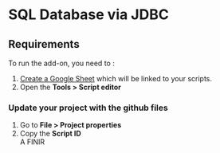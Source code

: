 # SQL Database via JDBC
## Requirements

To run the add-on, you need to :
1. [Create a Google Sheet](https://docs.google.com/spreadsheets/create?usp=sheets_web) which will be 
linked to your scripts.
2. Open the **Tools > Script editor**

### Update your project with the github files
1. Go to **File > Project properties**
2. Copy the **Script ID**
<br>A FINIR
